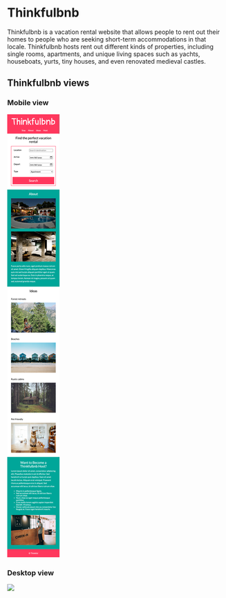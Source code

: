 # Thinkfulbnb

Thinkfulbnb is a vacation rental website that allows people to rent out their homes to people who are seeking short-term accommodations in that locale. Thinkfulbnb hosts rent out different kinds of properties, including single rooms, apartments, and unique living spaces such as yachts, houseboats, yurts, tiny houses, and even renovated medieval castles.



## Thinkfulbnb views


### Mobile view

![](images/Thinkfulbnb-mobile.png)

### Desktop view

![](images/Thinkfulbnb-desktop.png)
